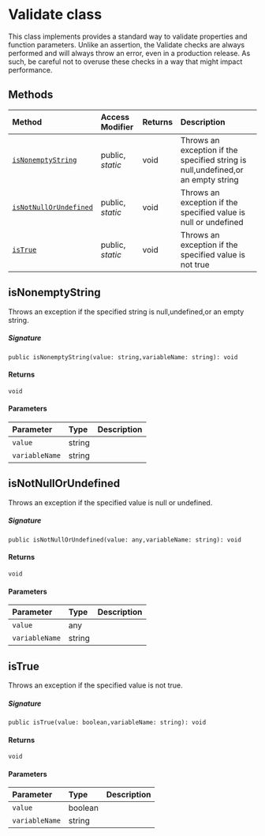 # Validate class





This class implements provides a standard way to validate properties and function parameters. 
Unlike an assertion, the Validate checks are always performed and will always throw an error, 
even in a production release. As such, be careful not to overuse these checks in a way 
that might impact performance.






## Methods

| Method	   | Access Modifier | Returns	| Description|
|:-------------|:----|:-------|:-----------|
|[`isNonemptyString`](#isnonemptystring~p7xu9)     | public, _static_ | void | Throws an exception if the specified string is null,undefined,or an empty string |
|[`isNotNullOrUndefined`](#isnotnullorundefined~v0mm9)     | public, _static_ | void | Throws an exception if the specified value is null or undefined |
|[`isTrue`](#istrue~1ea89)     | public, _static_ | void | Throws an exception if the specified value is not true |




## isNonemptyString

Throws an exception if the specified string is null,undefined,or an empty string.

##### Signature
`public isNonemptyString(value: string,variableName: string): void`

#### Returns
`void`

#### Parameters


| Parameter	   | Type    | Description |
|:-------------|:---------------|:------------|
| `value`    | string |  |
| `variableName`    | string |  |


## isNotNullOrUndefined

Throws an exception if the specified value is null or undefined.

##### Signature
`public isNotNullOrUndefined(value: any,variableName: string): void`

#### Returns
`void`

#### Parameters


| Parameter	   | Type    | Description |
|:-------------|:---------------|:------------|
| `value`    | any |  |
| `variableName`    | string |  |


## isTrue

Throws an exception if the specified value is not true.

##### Signature
`public isTrue(value: boolean,variableName: string): void`

#### Returns
`void`

#### Parameters


| Parameter	   | Type    | Description |
|:-------------|:---------------|:------------|
| `value`    | boolean |  |
| `variableName`    | string |  |


